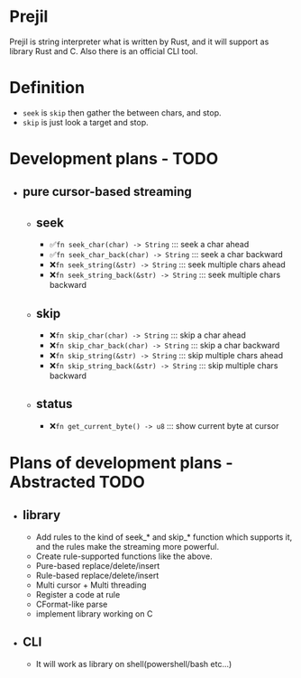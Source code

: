 # Prejil
Prejil is string interpreter what is written by Rust, and it will support as library Rust and C.
Also there is an official CLI tool.

# Definition
- `seek` is `skip` then gather the between chars, and stop.
- `skip` is just look a target and stop.

# Development plans - TODO
- pure cursor-based streaming
  -
  - seek
    -
    - ✅️`fn seek_char(char) -> String` ::: seek a char ahead
    - ✅️`fn seek_char_back(char) -> String` ::: seek a char backward
    - ❌️`fn seek_string(&str) -> String` ::: seek multiple chars ahead
    - ❌️`fn seek_string_back(&str) -> String` ::: seek multiple chars backward
  - skip
    -
    - ❌️`fn skip_char(char) -> String` ::: skip a char ahead
    - ❌️`fn skip_char_back(char) -> String` ::: skip a char backward
    - ❌️`fn skip_string(&str) -> String` ::: skip multiple chars ahead
    - ❌️`fn skip_string_back(&str) -> String` ::: skip multiple chars backward
  - status
    - 
    - ❌️`fn get_current_byte() -> u8` ::: show current byte at cursor

# Plans of development plans - Abstracted TODO
- library
  - 
  - Add rules to the kind of seek_* and skip_* function which supports it, and the rules make the streaming more powerful.
  - Create rule-supported functions like the above. 
  - Pure-based replace/delete/insert
  - Rule-based replace/delete/insert
  - Multi cursor + Multi threading
  - Register a code at rule
  - CFormat-like parse
  - implement library working on C
- CLI
  - 
  - It will work as library on shell(powershell/bash etc...)
